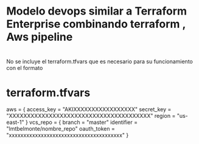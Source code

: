 # Modelo devops similar a Terraform Enterprise combinando terraform , Aws pipeline 
#
No se incluye el terraform.tfvars que es necesario para su funcionamiento con el formato

# terraform.tfvars

aws = {
  access_key = "AKIXXXXXXXXXXXXXXXXX"
  secret_key = "XXXXXXXXXXXXXXXXXXXXXXXXXXXXXXXXXXXXXXX"
  region     = "us-east-1"
}
vcs_repo = {
  branch      = "master"
  identifier  = "lmtbelmonte/nombre_repo"
  oauth_token = "xxxxxxxxxxxxxxxxxxxxxxxxxxxxxxxxxxxxxxx"
}

